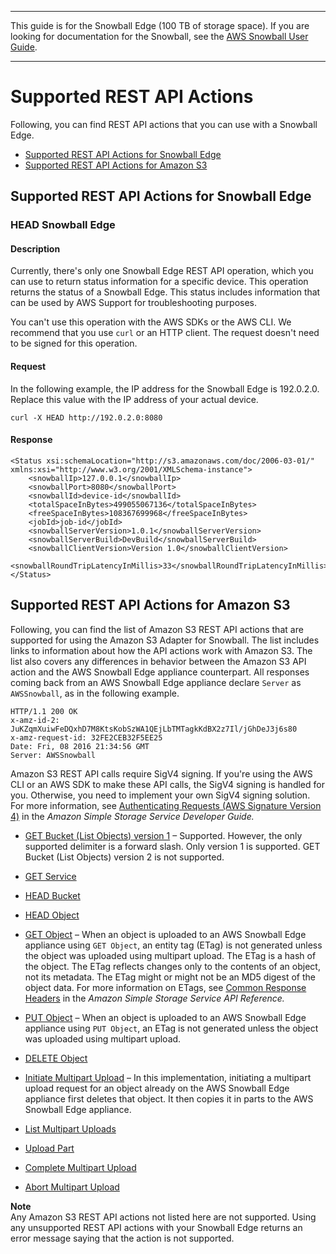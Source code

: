 --------

This guide is for the Snowball Edge \(100 TB of storage space\)\. If you are looking for documentation for the Snowball, see the [AWS Snowball User Guide](http://docs.aws.amazon.com/snowball/latest/ug/whatissnowball.html)\.

--------

# Supported REST API Actions<a name="using-adapter-supported-api"></a>

Following, you can find REST API actions that you can use with a Snowball Edge\.


+ [Supported REST API Actions for Snowball Edge](#using-adapter-snowball-api)
+ [Supported REST API Actions for Amazon S3](#using-adapter-s3api)

## Supported REST API Actions for Snowball Edge<a name="using-adapter-snowball-api"></a>

### HEAD Snowball Edge<a name="adapter-snowball-head-api"></a>

#### Description<a name="adapter-snowball-head-api-description"></a>

Currently, there's only one Snowball Edge REST API operation, which you can use to return status information for a specific device\. This operation returns the status of a Snowball Edge\. This status includes information that can be used by AWS Support for troubleshooting purposes\.

You can't use this operation with the AWS SDKs or the AWS CLI\. We recommend that you use `curl` or an HTTP client\. The request doesn't need to be signed for this operation\.

#### Request<a name="adapter-snowball-head-api-request"></a>

In the following example, the IP address for the Snowball Edge is 192\.0\.2\.0\. Replace this value with the IP address of your actual device\.

```
curl -X HEAD http://192.0.2.0:8080
```

#### Response<a name="adapter-snowball-head-api-response"></a>

```
<Status xsi:schemaLocation="http://s3.amazonaws.com/doc/2006-03-01/" xmlns:xsi="http://www.w3.org/2001/XMLSchema-instance">
    <snowballIp>127.0.0.1</snowballIp>
    <snowballPort>8080</snowballPort>
    <snowballId>device-id</snowballId>
    <totalSpaceInBytes>499055067136</totalSpaceInBytes>
    <freeSpaceInBytes>108367699968</freeSpaceInBytes>
    <jobId>job-id</jobId>
    <snowballServerVersion>1.0.1</snowballServerVersion>
    <snowballServerBuild>DevBuild</snowballServerBuild>
    <snowballClientVersion>Version 1.0</snowballClientVersion>
    <snowballRoundTripLatencyInMillis>33</snowballRoundTripLatencyInMillis>
</Status>
```

## Supported REST API Actions for Amazon S3<a name="using-adapter-s3api"></a>

Following, you can find the list of Amazon S3 REST API actions that are supported for using the Amazon S3 Adapter for Snowball\. The list includes links to information about how the API actions work with Amazon S3\. The list also covers any differences in behavior between the Amazon S3 API action and the AWS Snowball Edge appliance counterpart\. All responses coming back from an AWS Snowball Edge appliance declare `Server` as `AWSSnowball`, as in the following example\.

```
HTTP/1.1 200 OK
x-amz-id-2: JuKZqmXuiwFeDQxhD7M8KtsKobSzWA1QEjLbTMTagkKdBX2z7Il/jGhDeJ3j6s80
x-amz-request-id: 32FE2CEB32F5EE25
Date: Fri, 08 2016 21:34:56 GMT
Server: AWSSnowball
```

Amazon S3 REST API calls require SigV4 signing\. If you're using the AWS CLI or an AWS SDK to make these API calls, the SigV4 signing is handled for you\. Otherwise, you need to implement your own SigV4 signing solution\. For more information, see [Authenticating Requests \(AWS Signature Version 4\)](http://docs.aws.amazon.com/AmazonS3/latest/dev/sig-v4-authenticating-requests.html) in the *Amazon Simple Storage Service Developer Guide\.*

+ [GET Bucket \(List Objects\) version 1](http://docs.aws.amazon.com/AmazonS3/latest/API/RESTBucketGET.html)  – Supported\. However, the only supported delimiter is a forward slash\. Only version 1 is supported\. GET Bucket \(List Objects\) version 2 is not supported\.

+ [GET Service](http://docs.aws.amazon.com/AmazonS3/latest/API/RESTServiceGET.html) 

+ [HEAD Bucket](http://docs.aws.amazon.com/AmazonS3/latest/API/RESTBucketHEAD.html) 

+ [HEAD Object](http://docs.aws.amazon.com/AmazonS3/latest/API/RESTObjectHEAD.html)  

+ [GET Object](http://docs.aws.amazon.com/AmazonS3/latest/API/RESTObjectGET.html) – When an object is uploaded to an AWS Snowball Edge appliance using `GET Object`, an entity tag \(ETag\) is not generated unless the object was uploaded using multipart upload\. The ETag is a hash of the object\. The ETag reflects changes only to the contents of an object, not its metadata\. The ETag might or might not be an MD5 digest of the object data\. For more information on ETags, see [Common Response Headers](http://docs.aws.amazon.com/AmazonS3/latest/API/RESTCommonResponseHeaders.html) in the *Amazon Simple Storage Service API Reference\.*

+ [PUT Object](http://docs.aws.amazon.com/AmazonS3/latest/API/RESTObjectPUT.html) – When an object is uploaded to an AWS Snowball Edge appliance using `PUT Object`, an ETag is not generated unless the object was uploaded using multipart upload\.

+ [DELETE Object](http://docs.aws.amazon.com/AmazonS3/latest/API/RESTObjectDELETE.html) 

+ [Initiate Multipart Upload](http://docs.aws.amazon.com/AmazonS3/latest/API/mpUploadInitiate.html) – In this implementation, initiating a multipart upload request for an object already on the AWS Snowball Edge appliance first deletes that object\. It then copies it in parts to the AWS Snowball Edge appliance\. 

+ [List Multipart Uploads](http://docs.aws.amazon.com/AmazonS3/latest/API/mpUploadListMPUpload.html)  

+ [Upload Part](http://docs.aws.amazon.com/AmazonS3/latest/API/mpUploadUploadPart.html)  

+ [Complete Multipart Upload](http://docs.aws.amazon.com/AmazonS3/latest/API/mpUploadComplete.html)  

+ [Abort Multipart Upload](http://docs.aws.amazon.com/AmazonS3/latest/API/mpUploadAbort.html)  

**Note**  
Any Amazon S3 REST API actions not listed here are not supported\. Using any unsupported REST API actions with your Snowball Edge returns an error message saying that the action is not supported\.